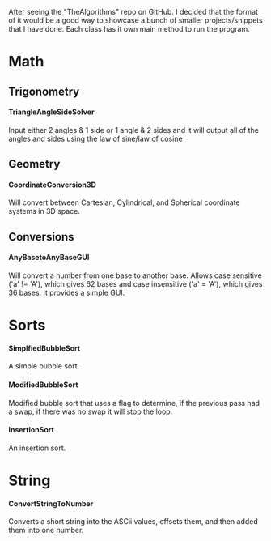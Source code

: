 After seeing the "TheAlgorithms" repo on GitHub. I decided that the format of it would be a good way to showcase a bunch of smaller projects/snippets that I have done. Each class has it own main method to run the program.

# Math
## Trigonometry 
#### TriangleAngleSideSolver
Input either 2 angles & 1 side or 1 angle & 2 sides and it will output all of the angles and sides using the law of sine/law of cosine
 
## Geometry
#### CoordinateConversion3D
Will convert between Cartesian, Cylindrical, and Spherical coordinate systems in 3D space.
  
## Conversions
#### AnyBasetoAnyBaseGUI
Will convert a number from one base to another base. Allows case sensitive ('a' != 'A'), which gives 62 bases and case insensitive ('a' = 'A'), which gives 36 bases. It provides a simple GUI.
  
# Sorts
#### SimplfiedBubbleSort
A simple bubble sort.

#### ModifiedBubbleSort
Modified bubble sort that uses a flag to determine, if the previous pass had a swap, if there was no swap it will stop the loop.

#### InsertionSort
An insertion sort.

# String
#### ConvertStringToNumber
Converts a short string into the ASCii values, offsets them, and then added them into one number.
